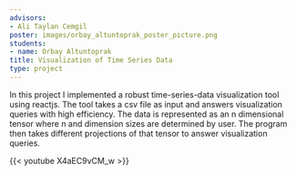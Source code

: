 ```yaml
---
advisors:
- Ali Taylan Cemgil
poster: images/orbay_altuntoprak_poster_picture.png
students:
- name: Orbay Altuntoprak
title: Visualization of Time Series Data
type: project
---
```


In this project I implemented a robust time-series-data visualization tool using reactjs. The tool takes a csv file as input and answers visualization queries with high efficiency. The data is represented as an n dimensional tensor where n and dimension sizes are determined by user. The program then takes different projections of that tensor to answer visualization queries.


{{< youtube X4aEC9vCM_w >}}